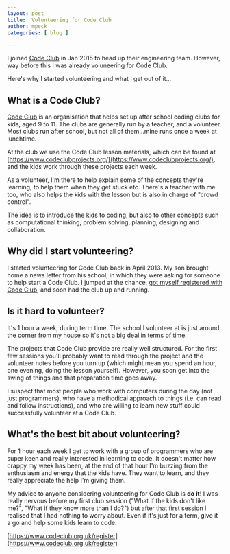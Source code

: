 ```yaml
---
layout: post
title:  Volunteering for Code Club
author: mpeck
categories: [ blog ]

---
```


I joined [Code Club](https://codeclub.org.uk) in Jan 2015 to head up their engineering team. However, way before this I was already voluneering for Code Club.

Here's why I started volunteering and what I get out of it...

## What is a Code Club?

[Code Club](https://codeclub.org.uk) is an organisation that helps set up after school coding clubs for kids, aged 9 to 11. The clubs are generally run by a teacher, and a volunteer. Most clubs run after school, but not all of them...mine runs once a week at lunchtime.

At the club we use the Code Club lesson materials, which can be found at [https://www.codeclubprojects.org/](https://www.codeclubprojects.org/), and the kids work through these projects each week.

As a volunteer, I'm there to help explain some of the concepts they're learning, to help them when they get stuck etc. There's a teacher with me too, who also helps the kids with the lesson but is also in charge of "crowd control".

The idea is to introduce the kids to coding, but also to other concepts such as computational thinking, problem solving, planning, designing and collaboration.

## Why did I start volunteering?

I started volunteering for Code Club back in April 2013. My son brought home a news letter from his school, in which they were asking for someone to help start a Code Club. I jumped at the chance, [got myself registered with Code Club](https://www.codeclub.org.uk/register), and soon had the club up and running.

## Is it hard to volunteer?
It's 1 hour a week, during term time. The school I volunteer at is just around the corner from my house so it's not a big deal in terms of time.

The projects that Code Club provide are really well structured. For the first few sessions you'll probably want to read through the project and the volunteer notes before you turn up (which might mean you spend an hour, one evening, doing the lesson yourself). However, you soon get into the swing of things and that preparation time goes away.

I suspect that most people who work with computers during the day (not just programmers), who have a methodical approach to things (i.e. can read and follow instructions), and who are willing to learn new stuff could successfully volunteer at a Code Club.

## What's the best bit about volunteering?

For 1 hour each week I get to work with a group of programmers who are super keen and really interested in learning to code. It doesn't matter how crappy my week has been, at the end of that hour I'm buzzing from the enthusiasm and energy that the kids have. They want to learn, and they really appreciate the help I'm giving them.

My advice to anyone considering volunteering for Code Club is **do it**! I was really nervous before my first club session ("What if the kids don't like me?", "What if they know more than I do?") but after that first session I realised that I had nothing to worry about. Even if it's just for a term, give it a go and help some kids learn to code.

[https://www.codeclub.org.uk/register](https://www.codeclub.org.uk/register)
